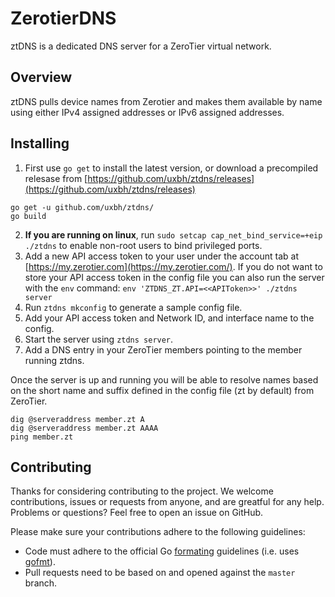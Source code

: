 # ZerotierDNS

ztDNS is a dedicated DNS server for a ZeroTier virtual network.

## Overview

ztDNS pulls device names from Zerotier and makes them available by name using either IPv4 assigned addresses or IPv6 assigned addresses.

## Installing

1. First use ```go get``` to install the latest version, or download a precompiled relesase from [https://github.com/uxbh/ztdns/releases](https://github.com/uxbh/ztdns/releases)
```
go get -u github.com/uxbh/ztdns/
go build
```
2. **If you are running on linux**, run ```sudo setcap cap_net_bind_service=+eip ./ztdns``` to enable non-root users to bind privileged ports.
3. Add a new API access token to your user under the account tab at [https://my.zerotier.com](https://my.zerotier.com/).
	If you do not want to store your API access token in the config file you can also run the
	server with the ```env``` command: ```env 'ZTDNS_ZT.API=<<APIToken>>' ./ztdns server```
4. Run ```ztdns mkconfig``` to generate a sample config file.
5. Add your API access token and Network ID, and interface name to the config.
6. Start the server using ```ztdns server```.
7. Add a DNS entry in your ZeroTier members pointing to the member running ztdns.

Once the server is up and running you will be able to resolve names based on the short name and suffix defined in the config file (zt by default) from ZeroTier.
```
dig @serveraddress member.zt A
dig @serveraddress member.zt AAAA
ping member.zt
```

## Contributing

Thanks for considering contributing to the project. We welcome contributions, issues or requests from anyone, and are greatful for any help. Problems or questions? Feel free to open an issue on GitHub.

Please make sure your contributions adhere to the following guidelines:
 * Code must adhere to the official Go [formating](https://golang.org/doc/effective_go.html#formatting) guidelines  (i.e. uses [gofmt](https://golang.org/cmd/gofmt/)).
 * Pull requests need to be based on and opened against the `master` branch.
